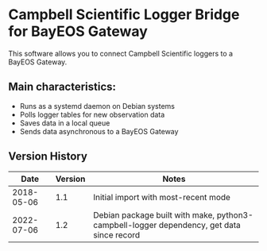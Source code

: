 # Campbell Scientific Logger Bridge for BayEOS Gateway

This software allows you to connect Campbell Scientific loggers to a BayEOS Gateway.

## Main characteristics:

- Runs as a systemd daemon on Debian systems
- Polls logger tables for new observation data
- Saves data in a local queue
- Sends data asynchronous to a BayEOS Gateway

## Version History

| Date       | Version | Notes                                                                                     |
| ---------- | ------- | ----------------------------------------------------------------------------------------- |
| 2018-05-06 | 1.1     | Initial import with most-recent mode                                                      |
| 2022-07-06 | 1.2     | Debian package built with make, python3-campbell-logger dependency, get data since record |
